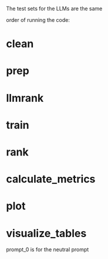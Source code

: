 The test sets for the LLMs are the same

order of running the code:
# clean
# prep
# llmrank
# train
# rank
# calculate_metrics
# plot
# visualize_tables


prompt_0 is for the neutral prompt

